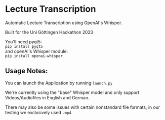 
# Lecture Transcription

Automatic Lecture Transcription using OpenAI's Whisper.<br> 

Built for the Uni Göttingen Hackathon 2023




You'll need pyqt5:<br> 
`pip install pyqt5`<br> 
and openAi's Whisper module:<br> 
`pip install openai-whisper`

## Usage Notes:

You can launch the Application by running `launch.py`


We're currently using the "base" Whisper model and only support Videos/Audiofiles in English and German.

There may also be some issues with certain nonstandard file formats, in our testing we exclusively used `.mp4`.
